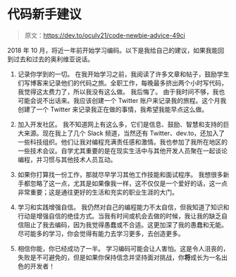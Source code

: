 # 代码新手建议

> 原文：<https://dev.to/oculv21/code-newbie-advice-49ci>

2018 年 10 月，将近一年前开始学习编码。以下是我给自己的建议，如果我能回到过去和过去的奥利维亚说话。

1.  记录你学到的一切。
    在我开始学习之前，我阅读了许多文章和帖子，鼓励学生们写博客来记录他们的代码之旅。全职工作，每晚最多挤出两个小时写代码，我觉得这太费力了，所以我没有这么做。
    我后悔了。
    由于我时间不够，我也可能会说不出话来。我应该创建一个 Twitter 账户来记录我的旅程。这个月我创建了一个 Twitter 来记录我正在做的事情，我希望我能早点这么做。

2.  加入开发社区。
    我不知道网上有这么多，它们是信息、鼓励、智慧和支持的巨大来源。现在我上了几个 Slack 频道，当然还有 Twitter、dev.to，还加入了一些科技组织。他们让我对编程充满责任感和激情。我也参加了我所在地区的一些技术会议。自学尤其重要的是在现实生活中与其他开发人员聚在一起谈论编程，并习惯与其他技术人员互动。

3.  如果你打算找一份工作，那就尽早学习其他工作技能和面试程序。
    我想很多新手都忽略了这一点，尤其是如果像我一样，这不仅仅是一个爱好的话，这一点非常重要；这是通往更好的生活和充实的职业生涯的大门。

4.  学习和实践增强自信。
    我仍然对自己的编程能力不太自信，但我知道了知识和行动是增强自信的绝佳方式。当我有时间或机会去做的时候，我让我的缺乏自信阻止了我去编码，因为我觉得愚蠢或不合适。这更加深了我的愚蠢和无能。尽可能多的学习，你会觉得有能力去学习更多，去创造更多。

5.  相信你能，你已经成功了一半。
    学习编码可能会让人害怕。这是令人沮丧的，失败是不可避免的，但是如果你保持信念并坚持面对挑战，你**将**成长为一名出色的开发者！